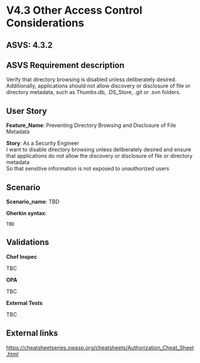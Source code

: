 # V4.3 Other Access Control Considerations

## ASVS: 4.3.2

## ASVS Requirement description

Verify that directory browsing is disabled unless deliberately
desired. Additionally, applications should not allow discovery
or disclosure of file or directory metadata, such as Thumbs.db,
.DS_Store, .git or .svn folders.

## User Story

**Feature_Name**: Preventing Directory Browsing and Disclosure of File Metadata

**Story**:
As a Security Engineer\
I want to disable directory browsing unless deliberately desired and ensure that
applications do not allow the discovery or disclosure of file or directory metadata\
So that sensitive information is not exposed to unauthorized users

## Scenario

**Scenario_name**: TBD

**Gherkin syntax**:

```gherkin
TBD
```

## Validations

**Chef Inspec**

TBC

**OPA**

TBC

**External Tests**

TBC

## External links

<https://cheatsheetseries.owasp.org/cheatsheets/Authorization_Cheat_Sheet.html>
